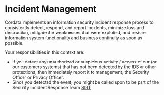 # Incident Management

Cordata implements an information security incident response process to consistently detect, respond, and report incidents, minimize loss and destruction, mitigate the weaknesses that were exploited, and restore information system functionality and business continuity as soon as possible.

Your responsibilities in this context are:
- If you detect any unauthorized or suspicious activity / access of our (or our customers systems) that has not been detected by the IDS or other protections, then immediately report it to management, the Security Officer or Privacy Officer.
- Since you detected the event, you might be called upon to be part of the Security Incident Response Team [SIRT](https://policy.catalyze.io/#incident-response-policy)
